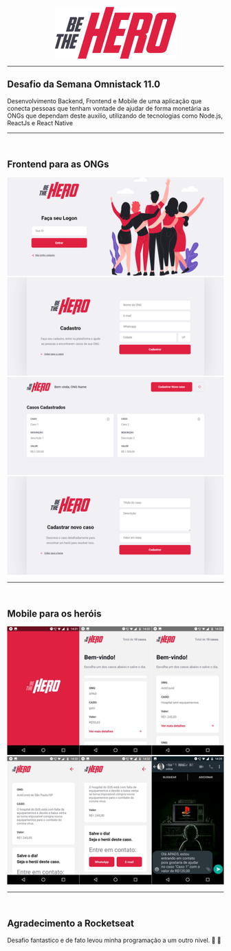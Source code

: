 <div style="text-align:center"><img src="./assets/logo@3x.png" /></div>

***

## Desafio da Semana Omnistack 11.0
Desenvolvimento Backend, Frontend e Mobile de uma aplicação que conecta pessoas que tenham vontade de ajudar de forma monetária as ONGs que dependam deste auxilio, utilizando de tecnologias como Node.js, ReactJs e React Native

***
</br>

## Frontend para as ONGs
<div style="text-align:center">
    <img src="./assets/fig1.png" />
    <img src="./assets/fig2.png" />
    <img src="./assets/fig3.png" />
    <img src="./assets/fig4.png" />
</div>

***
</br>

## Mobile para os heróis
<div style="text-align:center">
    <img src="./assets/fig5.png" width=1080 heigth=640 />
    <img src="./assets/fig6.png" width=1080 heigth=640/>
</div>

***
</br>

## Agradecimento a Rocketseat
Desafio fantastico e de fato levou minha programação a um outro nivel. :rocket: :purple_heart: